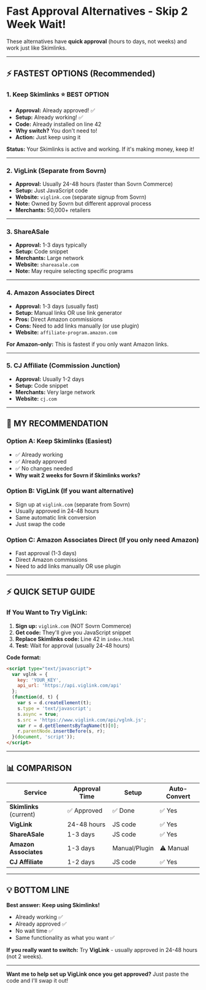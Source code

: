 # Fast Approval Alternatives - Skip 2 Week Wait!

These alternatives have **quick approval** (hours to days, not weeks) and work just like Skimlinks.

---

## ⚡ FASTEST OPTIONS (Recommended)

### 1. **Keep Skimlinks** ⭐ BEST OPTION
- **Approval:** Already approved! ✅
- **Setup:** Already working! ✅
- **Code:** Already installed on line 42
- **Why switch?** You don't need to!
- **Action:** Just keep using it

**Status:** Your Skimlinks is active and working. If it's making money, keep it!

---

### 2. **VigLink** (Separate from Sovrn)
- **Approval:** Usually 24-48 hours (faster than Sovrn Commerce)
- **Setup:** Just JavaScript code
- **Website:** `viglink.com` (separate signup from Sovrn)
- **Note:** Owned by Sovrn but different approval process
- **Merchants:** 50,000+ retailers

---

### 3. **ShareASale**
- **Approval:** 1-3 days typically
- **Setup:** Code snippet
- **Merchants:** Large network
- **Website:** `shareasale.com`
- **Note:** May require selecting specific programs

---

### 4. **Amazon Associates Direct**
- **Approval:** 1-3 days (usually fast)
- **Setup:** Manual links OR use link generator
- **Pros:** Direct Amazon commissions
- **Cons:** Need to add links manually (or use plugin)
- **Website:** `affiliate-program.amazon.com`

**For Amazon-only:** This is fastest if you only want Amazon links.

---

### 5. **CJ Affiliate (Commission Junction)**
- **Approval:** Usually 1-2 days
- **Setup:** Code snippet
- **Merchants:** Very large network
- **Website:** `cj.com`

---

## 🎯 MY RECOMMENDATION

### **Option A: Keep Skimlinks** (Easiest)
- ✅ Already working
- ✅ Already approved
- ✅ No changes needed
- **Why wait 2 weeks for Sovrn if Skimlinks works?**

### **Option B: VigLink** (If you want alternative)
- Sign up at `viglink.com` (separate from Sovrn)
- Usually approved in 24-48 hours
- Same automatic link conversion
- Just swap the code

### **Option C: Amazon Associates Direct** (If you only need Amazon)
- Fast approval (1-3 days)
- Direct Amazon commissions
- Need to add links manually OR use plugin

---

## ⚡ QUICK SETUP GUIDE

### If You Want to Try VigLink:

1. **Sign up:** `viglink.com` (NOT Sovrn Commerce)
2. **Get code:** They'll give you JavaScript snippet
3. **Replace Skimlinks code:** Line 42 in `index.html`
4. **Test:** Wait for approval (usually 24-48 hours)

**Code format:**
```html
<script type="text/javascript">
  var vglnk = {
    key: 'YOUR_KEY',
    api_url: 'https://api.viglink.com/api'
  };
  (function(d, t) {
    var s = d.createElement(t);
    s.type = 'text/javascript';
    s.async = true;
    s.src = 'https://www.viglink.com/api/vglnk.js';
    var r = d.getElementsByTagName(t)[0];
    r.parentNode.insertBefore(s, r);
  }(document, 'script'));
</script>
```

---

## 📊 COMPARISON

| Service | Approval Time | Setup | Auto-Convert |
|---------|--------------|-------|--------------|
| **Skimlinks** (current) | ✅ Approved | ✅ Done | ✅ Yes |
| **VigLink** | 24-48 hours | JS code | ✅ Yes |
| **ShareASale** | 1-3 days | JS code | ✅ Yes |
| **Amazon Associates** | 1-3 days | Manual/Plugin | ⚠️ Manual |
| **CJ Affiliate** | 1-2 days | JS code | ✅ Yes |

---

## 💡 BOTTOM LINE

**Best answer:** **Keep using Skimlinks!**
- Already working ✅
- Already approved ✅
- No wait time ✅
- Same functionality as what you want ✅

**If you really want to switch:** Try **VigLink** - usually approved in 24-48 hours (not 2 weeks).

---

**Want me to help set up VigLink once you get approved?** Just paste the code and I'll swap it out!

